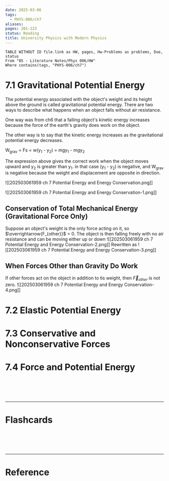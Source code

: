 ```yaml
---
date: 2025-03-06
tags:
  - PHYS-006/ch7
aliases: 
pages: 201-223
status: Reading
title: University Physics with Modern Physics
---
```

```dataview
TABLE WITHOUT ID file.link as HW, pages, Hw-Problems as problems, Due, status
From "05 - Literature Notes/Phys 006/HW"
Where contains(tags, "PHYS-006/ch7")
```

# 7.1 Gravitational Potential Energy
The potential energy associated with the object's weight and its height above the ground is called gravitational potential energy. There are two ways to describe what happens when an object falls without air resistance.

One way was from ch6 that a falling object's kinetic energy increases because the force of the earth's gravity does work on the object.

The other way is to say that the kinetic energy increases as the gravitational potential energy decreases.

W<sub>grav</sub> = Fs = w(y<sub>1</sub> - y<sub>2</sub>) = mgy<sub>1</sub> - mgy<sub>2</sub> 

The expression above gives the correct work when the object moves upward and y<sub>2</sub> is greater than y<sub>1</sub>. in that case (y<sub>1</sub> - y<sub>2</sub>) is negative, and W<sub>grav</sub> is negative because the weight and displacement are opposite in direction.

![[202503061959 ch 7 Potential Energy and Energy Conservation.png]]

![[202503061959 ch 7 Potential Energy and Energy Conservation-1.png]]
## Conservation of Total Mechanical Energy (Gravitational Force Only)
Suppose an object's weight is the only force acting on it, so $\overrightarrow{F_{other}}$ = 0. The object is then falling freely with no air resistance and can be moving either up or down
![[202503061959 ch 7 Potential Energy and Energy Conservation-2.png]]
Rewritten as
![[202503061959 ch 7 Potential Energy and Energy Conservation-3.png]]

## When Forces Other than Gravity Do Work
If other forces act on the object in addition to tis weight, then $\overrightarrow{F}_{other}$ is not zero.
![[202503061959 ch 7 Potential Energy and Energy Conservation-4.png]]


# 7.2 Elastic Potential Energy


# 7.3 Conservative and Nonconservative Forces


# 7.4 Force and Potential Energy



# ‌
---
# Flashcards


# ‌
---
# Reference
